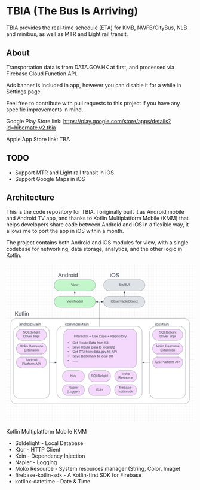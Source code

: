 # TBIA (The Bus Is Arriving)

TBIA provides the real-time schedule (ETA) for KMB, NWFB/CityBus, NLB and minibus, as well as MTR
and Light rail transit.

## About

Transportation data is from DATA.GOV.HK at first, and processed via Firebase Cloud Function API.

Ads banner is included in app, however you can disable it for a while in Settings page.

Feel free to contribute with pull requests to this project if you have any specific improvements in
mind.

Google Play Store link: https://play.google.com/store/apps/details?id=hibernate.v2.tbia

Apple App Store link: TBA

## TODO

- Support MTR and Light rail transit in iOS
- Support Google Maps in iOS

## Architecture

This is the code repository for TBIA. I originally built it as Android mobile and Android TV app,
and thanks to Kotlin Multiplatform Mobile (KMM) that helps developers share code between Android and
iOS in a flexible way, it allows me to port the app in iOS within a month.

The project contains both Android and iOS modules for view, with a single
codebase for networking, data storage, analytics, and the other logic in Kotlin.

![KMM Architecture](assets/Architecture-kmm.png)

Kotlin Multiplatform Mobile KMM

- Sqldelight - Local Database
- Ktor - HTTP Client
- Koin - Dependency Injection
- Napier - Logging
- Moko Resource - System resources manager (String, Color, Image)
- firebase-kotlin-sdk - A Kotlin-first SDK for Firebase
- kotlinx-datetime - Date & Time